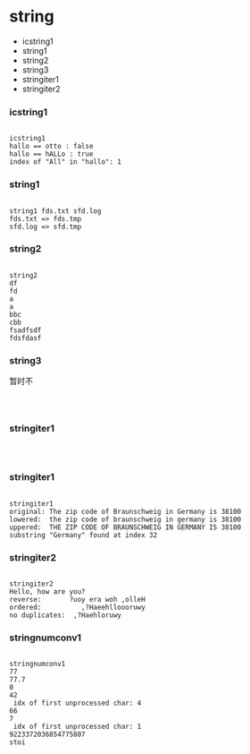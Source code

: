 # string

- icstring1
- string1
- string2
- string3
- stringiter1
- stringiter2


### icstring1

```shell

icstring1
hallo == otto : false
hallo == hALLo : true
index of "All" in "hallo": 1

```

### string1

```shell

string1 fds.txt sfd.log
fds.txt => fds.tmp
sfd.log => sfd.tmp

```

### string2

```shell

string2
df
fd 
a
a 
bbc
cbb 
fsadfsdf
fdsfdasf

```

### string3
暂时不
```shell



```

### stringiter1

```shell



```

### stringiter1

```shell

stringiter1
original: The zip code of Braunschweig in Germany is 38100
lowered:  the zip code of braunschweig in germany is 38100
uppered:  THE ZIP CODE OF BRAUNSCHWEIG IN GERMANY IS 38100
substring "Germany" found at index 32

```

### stringiter2

```shell

stringiter2
Hello, how are you?
reverse:       ?uoy era woh ,olleH
ordered:          ,?Haeehlloooruwy
no duplicates:  ,?Haehloruwy

```

### stringnumconv1

```shell

stringnumconv1
77
77.7
0
42
 idx of first unprocessed char: 4
66
7
 idx of first unprocessed char: 1
9223372036854775807
stoi

```

